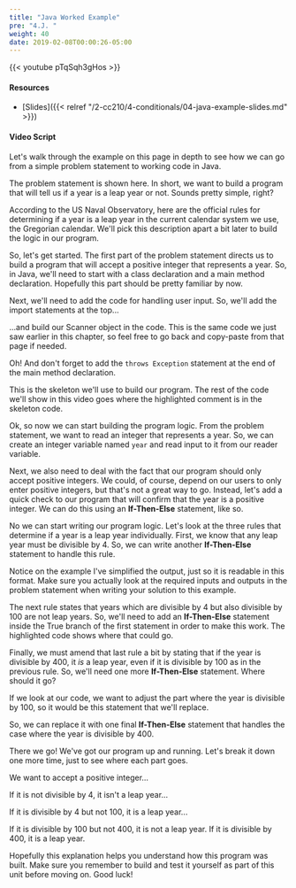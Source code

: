 ```yaml
---
title: "Java Worked Example"
pre: "4.J. "
weight: 40
date: 2019-02-08T00:00:26-05:00
---
```


{{< youtube pTqSqh3gHos >}}

#### Resources

* [Slides]({{< relref "/2-cc210/4-conditionals/04-java-example-slides.md" >}})

#### Video Script

Let's walk through the example on this page in depth to see how we can go from a simple problem statement to working code in Java.

The problem statement is shown here. In short, we want to build a program that will tell us if a year is a leap year or not. Sounds pretty simple, right?

According to the US Naval Observatory, here are the official rules for determining if a year is a leap year in the current calendar system we use, the Gregorian calendar. We'll pick this description apart a bit later to build the logic in our program.

So, let's get started. The first part of the problem statement directs us to build a program that will accept a positive integer that represents a year. So, in Java, we'll need to start with a class declaration and a main method declaration. Hopefully this part should be pretty familiar by now.

Next, we'll need to add the code for handling user input. So, we'll add the import statements at the top...

...and build our Scanner object in the code. This is the same code we just saw earlier in this chapter, so feel free to go back and copy-paste from that page if needed.

Oh! And don't forget to add the `throws Exception` statement at the end of the main method declaration.

This is the skeleton we'll use to build our program. The rest of the code we'll show in this video goes where the highlighted comment is in the skeleton code.

Ok, so now we can start building the program logic. From the problem statement, we want to read an integer that represents a year. So, we can create an integer variable named `year` and read input to it from our reader variable.

Next, we also need to deal with the fact that our program should only accept positive integers. We could, of course, depend on our users to only enter positive integers, but that's not a great way to go. Instead, let's add a quick check to our program that will confirm that the year is a positive integer. We can do this using an **If-Then-Else** statement, like so.

No we can start writing our program logic. Let's look at the three rules that determine if a year is a leap year individually. First, we know that any leap year must be divisible by 4. So, we can write another **If-Then-Else** statement to handle this rule.

Notice on the example I've simplified the output, just so it is readable in this format. Make sure you actually look at the required inputs and outputs in the problem statement when writing your solution to this example.

The next rule states that years which are divisible by 4 but also divisible by 100 are not leap years. So, we'll need to add an **If-Then-Else** statement inside the True branch of the first statement in order to make this work. The highlighted code shows where that could go.

Finally, we must amend that last rule a bit by stating that if the year is divisible by 400, it _is_ a leap year, even if it is divisible by 100 as in the previous rule. So, we'll need one more **If-Then-Else** statement. Where should it go?

If we look at our code, we want to adjust the part where the year is divisible by 100, so it would be this statement that we'll replace.

So, we can replace it with one final **If-Then-Else** statement that handles the case where the year is divisible by 400.

There we go! We've got our program up and running. Let's break it down one more time, just to see where each part goes.

We want to accept a positive integer...

If it is not divisible by 4, it isn't a leap year...

If it is divisible by 4 but not 100, it is a leap year...

If it is divisible by 100 but not 400, it is not a leap year. If it is divisible by 400, it is a leap year.

Hopefully this explanation helps you understand how this program was built. Make sure you remember to build and test it yourself as part of this unit before moving on. Good luck!
